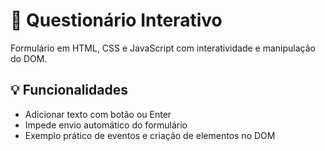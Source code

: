# 🐾 Questionário Interativo
Formulário em HTML, CSS e JavaScript com interatividade e manipulação do DOM.

## 💡 Funcionalidades
- Adicionar texto com botão ou Enter  
- Impede envio automático do formulário  
- Exemplo prático de eventos e criação de elementos no DOM
